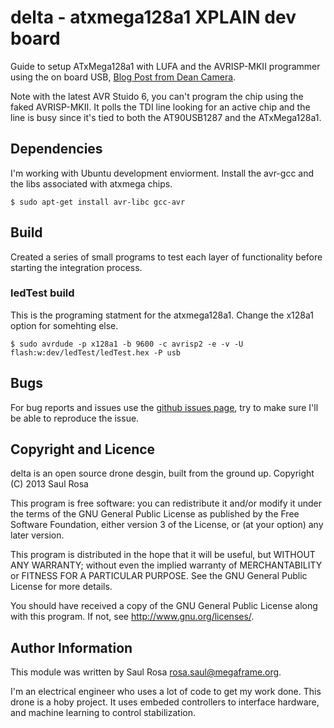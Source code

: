 delta - atxmega128a1 XPLAIN dev board
===========

Guide to setup ATxMega128a1 with LUFA and the AVRISP-MKII programmer using the
on board USB, 
[Blog Post from Dean Camera](http://fourwalledcubicle.com/blog/2010/02/mein-server).

Note with the latest AVR Stuido 6, you can't program the chip using the faked 
AVRISP-MKII. It polls the TDI line looking for an active chip and the line is
busy since it's tied to both the AT90USB1287 and the ATxMega128a1.

## Dependencies

I'm working with Ubuntu development enviorment.
Install the avr-gcc and the libs associated with atxmega chips.

    $ sudo apt-get install avr-libc gcc-avr

## Build

Created a series of small programs to test each layer of functionality before
starting the integration process.

### ledTest build

This is the programing statment for the atxmega128a1. Change the x128a1 option
for somehting else.

    $ sudo avrdude -p x128a1 -b 9600 -c avrisp2 -e -v -U flash:w:dev/ledTest/ledTest.hex -P usb

## Bugs

For bug reports and issues use the 
[github issues page](https://github.com/rosasaul/delta/issues), try to make
sure I'll be able to reproduce the issue.

## Copyright and Licence

delta is an open source drone desgin, built from the ground up.
Copyright (C) 2013 Saul Rosa

This program is free software: you can redistribute it and/or modify
it under the terms of the GNU General Public License as published by
the Free Software Foundation, either version 3 of the License, or
(at your option) any later version.

This program is distributed in the hope that it will be useful,
but WITHOUT ANY WARRANTY; without even the implied warranty of
MERCHANTABILITY or FITNESS FOR A PARTICULAR PURPOSE.  See the
GNU General Public License for more details.

You should have received a copy of the GNU General Public License
along with this program.  If not, see <http://www.gnu.org/licenses/>.

## Author Information

This module was written by Saul Rosa <rosa.saul@megaframe.org>.

I'm an electrical engineer who uses a lot of code to get my work done. This
drone is a hoby project. It uses embeded controllers to interface hardware, 
and machine learning to control stabilization.

